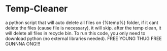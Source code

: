 # Temp-Cleaner
a python script that will auto delete all files on {%temp%} folder, if it cant delete the files (cause file is necessary), it will skip.
after the temp clean, it will delete all files in recycle bin.
To run this code, you only need to download python (no external libraries needed).
FREE YOUNG THUG FREE GUNNNA ONG!!!
